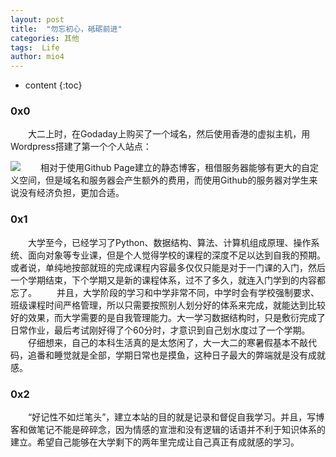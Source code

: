 ```yaml
---
layout: post
title:  "勿忘初心，砥砺前进"
categories: 其他  
tags:  Life
author: mio4
---
```


* content
{:toc}




### 0x0
&emsp;&emsp;大二上时，在Godaday上购买了一个域名，然后使用香港的虚拟主机，用Wordpress搭建了第一个个人站点：

![](http://p8hq1azlz.bkt.clouddn.com/prefix_20180614001832.png)
&emsp;&emsp;相对于使用Github Page建立的静态博客，租借服务器能够有更大的自定义空间，但是域名和服务器会产生额外的费用，而使用Github的服务器对学生来说没有经济负担，更加合适。
### 0x1
&emsp;&emsp;大学至今，已经学习了Python、数据结构、算法、计算机组成原理、操作系统、面向对象等专业课，但是个人觉得学校的课程的深度不足以达到自我的预期。或者说，单纯地按部就班的完成课程内容最多仅仅只能是对于一门课的入门，然后一个学期结束，下个学期又是新的课程体系，过不了多久，就连入门学到的内容都忘了。
&emsp;&emsp;并且，大学阶段的学习和中学非常不同，中学时会有学校强制要求、班级课程时间严格管理，所以只需要按照别人划分好的体系来完成，就能达到比较好的效果，而大学需要的是自我管理能力。大一学习数据结构时，只是敷衍完成了日常作业，最后考试刚好得了个60分时，才意识到自己划水度过了一个学期。  
&emsp;&emsp;仔细想来，自己的本科生活真的是太悠闲了，大一大二的寒暑假基本不敲代码，追番和睡觉就是全部，学期日常也是摸鱼，这种日子最大的弊端就是没有成就感。
### 0x2
&emsp;&emsp;“好记性不如烂笔头”，建立本站的目的就是记录和督促自我学习。并且，写博客和做笔记不能是碎碎念，因为情感的宣泄和没有逻辑的话语并不利于知识体系的建立。希望自己能够在大学剩下的两年里完成让自己真正有成就感的学习。